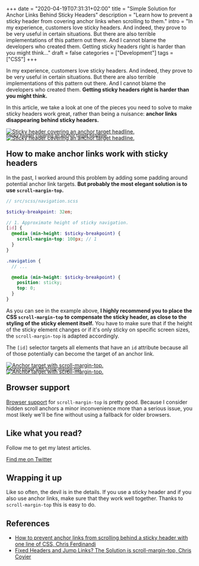 +++
date = "2020-04-19T07:31:31+02:00"
title = "Simple Solution for Anchor Links Behind Sticky Headers"
description = "Learn how to prevent a sticky header from covering anchor links when scrolling to them."
intro = "In my experience, customers love sticky headers. And indeed, they prove to be very useful in certain situations. But there are also terrible implementations of this pattern out there. And I cannot blame the developers who created them. Getting sticky headers right is harder than you might think..."
draft = false
categories = ["Development"]
tags = ["CSS"]
+++

In my experience, customers love sticky headers. And indeed, they prove to be very useful in certain situations. But there are also terrible implementations of this pattern out there. And I cannot blame the developers who created them. **Getting sticky headers right is harder than you might think.**

In this article, we take a look at one of the pieces you need to solve to make sticky headers work great, rather than being a nuisance: **anchor links disappearing behind sticky headers.**

<div class="c-content__figure">
  <div class="c-content__broad">
    <a href="/images/c_scale,f_auto,q_auto/v1532158513/blog/2020-04-19/anchor-link-behind-sticky-header">
      <img
        data-src="/images/c_scale,f_auto,q_auto,w_740/v1532158513/blog/2020-04-19/anchor-link-behind-sticky-header"
        data-srcset="/images/c_scale,f_auto,q_auto,w_1480/v1532158513/blog/2020-04-19/anchor-link-behind-sticky-header 2x"
        alt="Sticky header covering an anchor target headline."
      >
      <noscript>
        <img
          src="/images/c_scale,f_auto,q_auto,w_740/v1532158513/blog/2020-04-19/anchor-link-behind-sticky-header"
          alt="Sticky header covering an anchor target headline."
        >
      </noscript>
    </a>
  </div>
  <p class="c-content__caption" style="margin-top:-1.5em;">
    <small>Sticky header covering an anchor target headline</small>
  </p>
</div>

## How to make anchor links work with sticky headers

In the past, I worked around this problem by adding some padding around potential anchor link targets. **But probably the most elegant solution is to use `scroll-margin-top`.**

```scss
// src/scss/navigation.scss

$sticky-breakpoint: 32em;

// 1. Approximate height of sticky navigation.
[id] {
  @media (min-height: $sticky-breakpoint) {
    scroll-margin-top: 100px; // 1
  }
}

.navigation {
  // ...

  @media (min-height: $sticky-breakpoint) {
    position: sticky;
    top: 0;
  }
}
```

As you can see in the example above, **I highly recommend you to place the CSS `scroll-margin-top` to compensate the sticky header, as close to the styling of the sticky element itself.** You have to make sure that if the height of the sticky element changes or if it's only sticky on specific screen sizes, the `scroll-margin-top` is adapted accordingly.

The `[id]` selector targets all elements that have an `id` attribute because all of those potentially can become the target of an anchor link.

<div class="c-content__figure">
  <div class="c-content__broad">
    <a href="/images/c_scale,f_auto,q_auto/v1532158513/blog/2020-04-19/anchor-link-behind-sticky-header-fixed">
      <img
        data-src="/images/c_scale,f_auto,q_auto,w_740/v1532158513/blog/2020-04-19/anchor-link-behind-sticky-header-fixed"
        data-srcset="/images/c_scale,f_auto,q_auto,w_1480/v1532158513/blog/2020-04-19/anchor-link-behind-sticky-header-fixed 2x"
        alt="Anchor target with scroll-margin-top."
      >
      <noscript>
        <img
          src="/images/c_scale,f_auto,q_auto,w_740/v1532158513/blog/2020-04-19/anchor-link-behind-sticky-header-fixed"
          alt="Anchor target with scroll-margin-top."
        >
      </noscript>
    </a>
  </div>
  <p class="c-content__caption" style="margin-top:-1.5em;">
    <small>Anchor target with scroll-margin-top</small>
  </p>
</div>

## Browser support

[Browser support](https://caniuse.com/#search=scroll-margin-top) for `scroll-margin-top` is pretty good. Because I consider hidden scroll anchors a minor inconvenience more than a serious issue, you most likely we'll be fine without using a fallback for older browsers.

<div class="c-content__broad">
  <div class="c-twitter-teaser">
    <div class="c-twitter-teaser__content">
      <h2 class="c-twitter-teaser__headline">Like what you read?</h2>
      <p class="c-twitter-teaser__body">
        Follow me to get my latest articles.
      </p>
      <a class="c-button c-button--outline c-twitter-teaser__button" rel="nofollow" href="https://twitter.com/maoberlehner" data-event-category="link" data-event-action="click: contact" data-event-label="Twitter (article content)">
        Find me on Twitter
      </a>
    </div>
  </div>
</div>

## Wrapping it up

Like so often, the devil is in the details. If you use a sticky header and if you also use anchor links, make sure that they work well together. Thanks to `scroll-margin-top` this is easy to do.

## References

- [How to prevent anchor links from scrolling behind a sticky header with one line of CSS, Chris Ferdinandi](https://gomakethings.com/how-to-prevent-anchor-links-from-scrolling-behind-a-sticky-header-with-one-line-of-css/)
- [Fixed Headers and Jump Links? The Solution is scroll-margin-top, Chris Coyier](https://css-tricks.com/fixed-headers-and-jump-links-the-solution-is-scroll-margin-top/)
